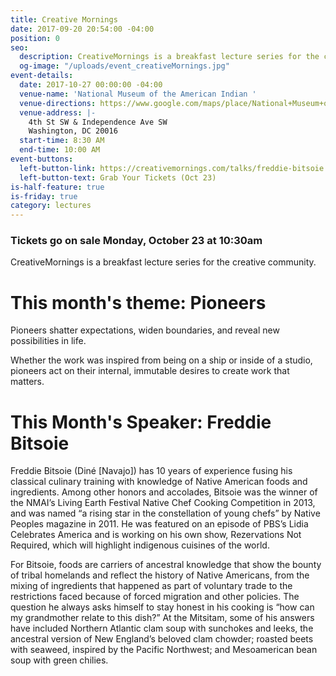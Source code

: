```yaml
---
title: Creative Mornings
date: 2017-09-20 20:54:00 -04:00
position: 0
seo:
  description: CreativeMornings is a breakfast lecture series for the creative community.
  og-image: "/uploads/event_creativeMornings.jpg"
event-details:
  date: 2017-10-27 00:00:00 -04:00
  venue-name: 'National Museum of the American Indian '
  venue-directions: https://www.google.com/maps/place/National+Museum+of+the+American+Indian/@38.8875617,-77.0197415,17z/data=!4m13!1m7!3m6!1s0x89b7b783eab0e14b:0x54304dfb7685b31b!2sIndependence+Ave+SW+%26+4th+St+SW,+Washington,+DC+20024!3b1!8m2!3d38.8875575!4d-77.0175528!3m4!1s0x0:0xde1953f24f51818!8m2!3d38.8883485!4d-77.0165031
  venue-address: |-
    4th St SW & Independence Ave SW
    Washington, DC 20016
  start-time: 8:30 AM
  end-time: 10:00 AM
event-buttons:
  left-button-link: https://creativemornings.com/talks/freddie-bitsoie
  left-button-text: Grab Your Tickets (Oct 23)
is-half-feature: true
is-friday: true
category: lectures
---
```


### Tickets go on sale Monday, October 23 at 10:30am

CreativeMornings is a breakfast lecture series for the creative community.

# This month's theme: Pioneers

Pioneers shatter expectations, widen boundaries, and reveal new possibilities in life.

Whether the work was inspired from being on a ship or inside of a studio, pioneers act on their internal, immutable desires to create work that matters.

# This Month's Speaker: Freddie Bitsoie

Freddie Bitsoie (Diné \[Navajo\]) has 10 years of experience fusing his classical culinary training with knowledge of Native American foods and ingredients. Among other honors and accolades, Bitsoie was the winner of the NMAI’s Living Earth Festival Native Chef Cooking Competition in 2013, and was named “a rising star in the constellation of young chefs” by Native Peoples magazine in 2011. He was featured on an episode of PBS’s Lidia Celebrates America and is working on his own show, Rezervations Not Required, which will highlight indigenous cuisines of the world.

For Bitsoie, foods are carriers of ancestral knowledge that show the bounty of tribal homelands and reflect the history of Native Americans, from the mixing of ingredients that happened as part of voluntary trade to the restrictions faced because of forced migration and other policies. The question he always asks himself to stay honest in his cooking is “how can my grandmother relate to this dish?” At the Mitsitam, some of his answers have included Northern Atlantic clam soup with sunchokes and leeks, the ancestral version of New England’s beloved clam chowder; roasted beets with seaweed, inspired by the Pacific Northwest; and Mesoamerican bean soup with green chilies.